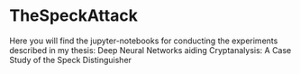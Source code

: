 # TheSpeckAttack

Here you will find the jupyter-notebooks for conducting the experiments described in my thesis: Deep Neural Networks aiding Cryptanalysis: A Case Study of the Speck Distinguisher
